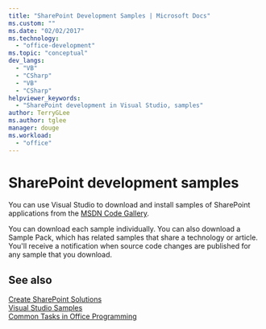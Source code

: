 ```yaml
---
title: "SharePoint Development Samples | Microsoft Docs"
ms.custom: ""
ms.date: "02/02/2017"
ms.technology: 
  - "office-development"
ms.topic: "conceptual"
dev_langs: 
  - "VB"
  - "CSharp"
  - "VB"
  - "CSharp"
helpviewer_keywords: 
  - "SharePoint development in Visual Studio, samples"
author: TerryGLee
ms.author: tglee
manager: douge
ms.workload: 
  - "office"
---
```

# SharePoint development samples
  You can use Visual Studio to download and install samples of SharePoint applications from the [MSDN Code Gallery](http://go.microsoft.com/fwlink/?LinkId=254185).  
  
 You can download each sample individually. You can also download a Sample Pack, which has related samples that share a technology or article. You'll receive a notification when source code changes are published for any sample that you download.  
  
## See also
 [Create SharePoint Solutions](../sharepoint/create-sharepoint-solutions.md)   
 [Visual Studio Samples](http://go.microsoft.com/fwlink/?LinkId=150928)   
 [Common Tasks in Office Programming](../vsto/common-tasks-in-office-programming.md)  
  